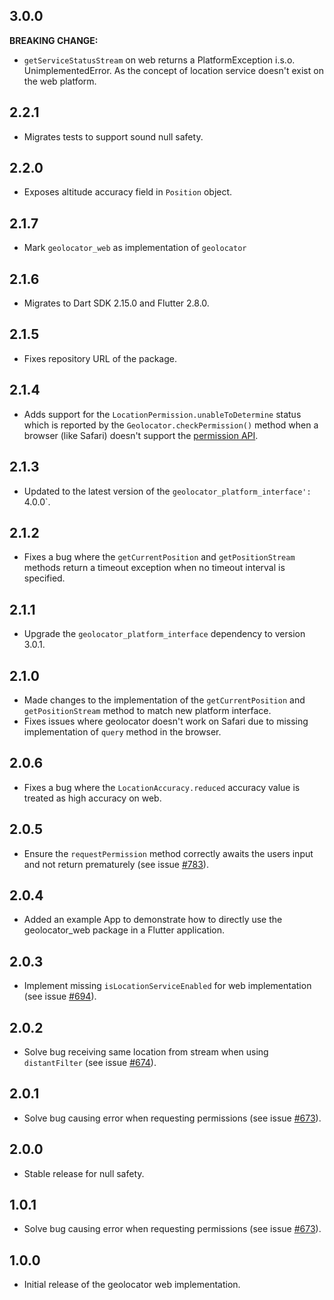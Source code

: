 ## 3.0.0

**BREAKING CHANGE:**
- `getServiceStatusStream` on web returns a PlatformException i.s.o. UnimplementedError. As the concept of location service doesn't exist on the web platform.

## 2.2.1

- Migrates tests to support sound null safety.

## 2.2.0

- Exposes altitude accuracy field in `Position` object.

## 2.1.7

- Mark `geolocator_web` as implementation of `geolocator` 

## 2.1.6

- Migrates to Dart SDK 2.15.0 and Flutter 2.8.0.

## 2.1.5

- Fixes repository URL of the package.

## 2.1.4

- Adds support for the `LocationPermission.unableToDetermine` status which is reported by the `Geolocator.checkPermission()` method when a browser (like Safari) doesn't support the [permission API](https://developer.mozilla.org/en-US/docs/Web/API/Permissions_API).

## 2.1.3

- Updated to the latest version of the `geolocator_platform_interface': `4.0.0`.

## 2.1.2

- Fixes a bug where the `getCurrentPosition` and `getPositionStream` methods return a timeout exception when no timeout interval is specified.

## 2.1.1

- Upgrade the `geolocator_platform_interface` dependency to version 3.0.1.

## 2.1.0

- Made changes to the implementation of the `getCurrentPosition` and `getPositionStream` method to match new platform interface. 
- Fixes issues where geolocator doesn't work on Safari due to missing implementation of `query` method in the browser.

## 2.0.6

- Fixes a bug where the `LocationAccuracy.reduced` accuracy value is treated as high accuracy on web.

## 2.0.5

- Ensure the `requestPermission` method correctly awaits the users input and not return prematurely (see issue [#783](https://github.com/Baseflow/flutter-geolocator/issues/783)).

## 2.0.4

- Added an example App to demonstrate how to directly use the geolocator_web package in a Flutter application.

## 2.0.3

- Implement missing `isLocationServiceEnabled` for web implementation (see issue [#694](https://github.com/Baseflow/flutter-geolocator/issues/694)).

## 2.0.2

- Solve bug receiving same location from stream when using `distantFilter` (see issue [#674](https://github.com/Baseflow/flutter-geolocator/issues/674)).

## 2.0.1

- Solve bug causing error when requesting permissions (see issue [#673](https://github.com/Baseflow/flutter-geolocator/issues/673)). 

## 2.0.0

- Stable release for null safety.

## 1.0.1

- Solve bug causing error when requesting permissions (see issue [#673](https://github.com/Baseflow/flutter-geolocator/issues/673)).

## 1.0.0

- Initial release of the geolocator web implementation.
